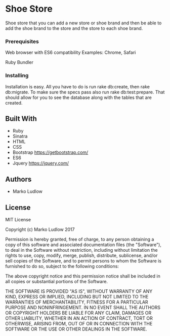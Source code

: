 # Shoe Store

Shoe store that you can add a new store or shoe brand and then be able to add the shoe brand to the store and the store to each shoe brand.

### Prerequisites

Web browser with ES6 compatibility
Examples: Chrome, Safari

Ruby
Bundler

### Installing

Installation is easy. All you have to do is run rake db:create, then rake db:migrate. To make sure the specs pass also run rake db:test:prepare. That should allow for you to see the database along with the tables that are created.

## Built With

* Ruby
* Sinatra
* HTML
* CSS
* Bootstrap https://getbootstrap.com/
* ES6
* Jquery https://jquery.com/

## Authors

* Marko Ludlow

## License

MIT License

Copyright (c) Marko Ludlow 2017

Permission is hereby granted, free of charge, to any person obtaining a copy
of this software and associated documentation files (the "Software"), to deal
in the Software without restriction, including without limitation the rights
to use, copy, modify, merge, publish, distribute, sublicense, and/or sell
copies of the Software, and to permit persons to whom the Software is
furnished to do so, subject to the following conditions:

The above copyright notice and this permission notice shall be included in all
copies or substantial portions of the Software.

THE SOFTWARE IS PROVIDED "AS IS", WITHOUT WARRANTY OF ANY KIND, EXPRESS OR
IMPLIED, INCLUDING BUT NOT LIMITED TO THE WARRANTIES OF MERCHANTABILITY,
FITNESS FOR A PARTICULAR PURPOSE AND NONINFRINGEMENT. IN NO EVENT SHALL THE
AUTHORS OR COPYRIGHT HOLDERS BE LIABLE FOR ANY CLAIM, DAMAGES OR OTHER
LIABILITY, WHETHER IN AN ACTION OF CONTRACT, TORT OR OTHERWISE, ARISING FROM,
OUT OF OR IN CONNECTION WITH THE SOFTWARE OR THE USE OR OTHER DEALINGS IN THE
SOFTWARE.
